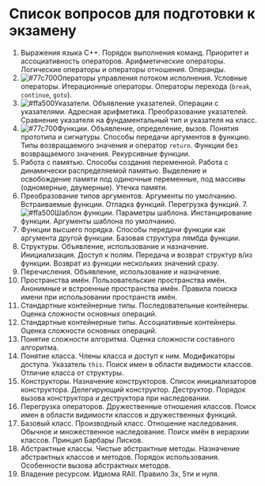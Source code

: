 # Список вопросов для подготовки к экзамену

1. Выражения языка С++. Порядок выполнения команд. Приоритет и ассоциативность операторов. Арифметические операторы. Логические операторы и операторы отношения. Операнды.
2. ![#77c700](https://placehold.co/15x15/77c700/77c700.png)Операторы управления потоком исполнения. Условные операторы. Итерационные операторы. Операторы перехода (`break`, `continue`, `goto`).
3. ![#ffa500](https://placehold.co/15x15/ffa500/ffa500.png)Указатели. Объявление указателей. Операции с указателями. Адресная арифметика. Преобразование указателей. Сравнение указателя на фундаментальный тип и указателя на класс. 
4. ![#77c700](https://placehold.co/15x15/77c700/77c700.png)Функции. Объявление, определение, вызов. Понятия прототипа и сигнатуры. Способы передачи аргументов в функцию. Типы возвращаемого значения и оператор `return`. Функции без возвращаемого значения. Рекурсивные функции.
5. Работа с памятью. Способы создания переменной. Работа с динамически распределяемой памятью. Выделение и освобождение памяти под одиночные переменные, под массивы (одномерные, двумерные). Утечка памяти.
6. Преобразование типов аргументов. Аргументы по умолчанию. Встраиваемые функции. Отладка функций. Перегрузка функций.
7.![#ffa500](https://placehold.co/15x15/ffa500/ffa500.png)Шаблон функции. Параметры шаблона. Инстанцирование функции. Аргументы шаблона по умолчанию.
8. Функции высшего порядка. Способы передачи функции как аргумента другой функции. Базовая структура лямбда функции.
9. Структуры. Объявление, использование и назначение. Инициализация. Доступ к полям. Передача и возврат структур в/из функции. Возврат из функции нескольких значений сразу.
10. Перечисления. Объявление, использование и назначение.
11. Пространства имён. Пользовательские пространства имён. Анонимные и встроенные пространства имён. Правила поиска имени при использовании пространств имён.
12. Стандартные контейнерные типы. Последовательные контейнеры. Оценка сложности основных операций.
13. Стандартные контейнерные типы. Ассоциативные контейнеры. Оценка сложности основных операций.
14. Понятие сложности алгоритма. Оценка сложности составного алгоритма.
15. Понятие класса. Члены класса и доступ к ним. Модификаторы доступа. Указатель `this`. Поиск имен в области видимости классов. Отличие класса от структуры.
16. Конструкторы. Назначение конструкторов. Список инициализаторов конструктора. Делегирующий конструктор. Деструктор. Порядок вызова конструктора и деструктора при наследовании.
17. Перегрузка операторов. Дружественные отношения классов. Поиск имен в области видимости классов и дружественных функций.
18. Базовый класс. Производный класс. Отношение наследования. Обычное и множественное наследование. Поиск имён в иерархии классов. Принцип Барбары Лисков.
19. Абстрактные классы. Чистые абстрактные методы. Назначение абстрактных классов и методов. Порядок использования. Особенности вызова абстрактных методов.
20. Владение ресурсом. Идиома RAII. Правило 3x, 5ти и нуля.
